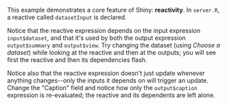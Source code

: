 This example demonstrates a core feature of Shiny: **reactivity**. In `server.R`, a reactive called `datasetInput` is declared. 

Notice that the reactive expression depends on the input expression `input$dataset`, and that it's used by both the output expression `output$summary` and `output$view`. Try changing the dataset (using *Choose a dataset*) while looking at the reactive and then at the outputs; you will see first the reactive and then its dependencies flash. 

Notice also that the reactive expression doesn't just update whenever anything changes--only the inputs it depends on will trigger an update. Change the "Caption" field and notice how only the `output$caption` expression is re-evaluated; the reactive and its dependents are left alone.
